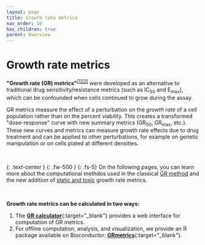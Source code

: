 ```yaml
---
layout: page
title: Growth rate metrics
nav_order: 10
has_children: true
parent: Overview
---
```


# Growth rate metrics
<b>"Growth rate (GR) metrics"</b><sup><a href="https://dx.doi.org/10.1038/nmeth.3853">[1]</a><a href="https://dx.doi.org/10.1038/nbt.3882">[2]</a></sup>  were developed as an alternative to traditional drug sensitivity/resistance metrics (such as IC<sub>50</sub> and E<sub>max</sub>), which can be confounded when cells continued to grow during the assay. 

GR metrics measure the effect of a perturbation on the <i>growth rate</i> of a cell population rather than on the percent viability. This creates a transformed "dose-response" curve with new summary metrics (GR<sub>50</sub>, GR<sub>max</sub>, etc.). These new curves and metrics can measure growth rate effects due to drug treatment and can be applied to other perturbations, for example on genetic manipulation or on cells plated at different densities.

<br>

{: .text-center }
{: .fw-500 }
{: .fs-5}
On the following pages, you can learn more about the computational methdos used in the classical [GR method](./GRmetrics_overview.html) and the new addition of [static and toxic](GRstatic_toxic.html) growth rate metrics. 

<br> 

**Growth rate metrics can be calculated in two ways:**
1. The [**GR calculator**](http://www.grcalculator.org){:target="_blank"} provides a web interface for computation of GR metrics.
2. For offline computation, analysis, and visualization, we provide an R package available on Bioconductor: [**GRmetrics**](https://bioconductor.org/packages/GRmetrics){:target="_blank"}.